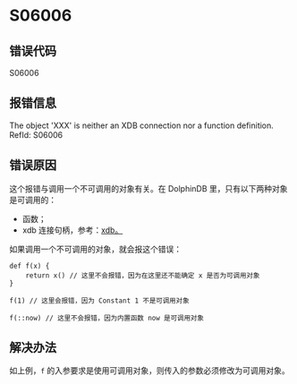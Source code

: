 # S06006

## 错误代码

S06006

## 报错信息

The object 'XXX' is neither an XDB connection nor a function definition. RefId:
S06006

## 错误原因

这个报错与调用一个不可调用的对象有关。在 DolphinDB 里，只有以下两种对象是可调用的：

* 函数；
* xdb 连接句柄，参考：[xdb。](../funcs/x/xdb.html)

如果调用一个不可调用的对象，就会报这个错误：

```
def f(x) {
    return x() // 这里不会报错，因为在这里还不能确定 x 是否为可调用对象
}

f(1) // 这里会报错，因为 Constant 1 不是可调用对象

f(::now) // 这里不会报错，因为内置函数 now 是可调用对象
```

## 解决办法

如上例，`f` 的入参要求是使用可调用对象，则传入的参数必须修改为可调用对象。

